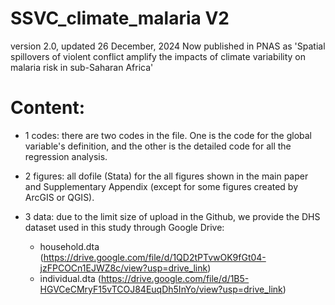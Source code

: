 # SSVC_climate_malaria V2
version 2.0, updated 26 December, 2024
Now published in PNAS as 'Spatial spillovers of violent conflict amplify the impacts of climate variability on malaria risk in sub-Saharan Africa'

# Content:
 - 1 codes: there are two codes in the file. One is the code for the global variable's definition, and the other is the detailed code for all the regression analysis. 

 - 2 figures: all dofile (Stata) for the all figures shown in the main paper and Supplementary Appendix (except for some figures created by ArcGIS or QGIS).
 - 3 data: due to the limit size of upload in the Github, we provide the DHS dataset used in this study through Google Drive:
    - household.dta (https://drive.google.com/file/d/1QD2tPTvwOK9fGt04-jzFPCOCn1EJWZ8c/view?usp=drive_link)
    - individual.dta (https://drive.google.com/file/d/1B5-HGVCeCMryF15vTCOJ84EuqDh5InYo/view?usp=drive_link)
